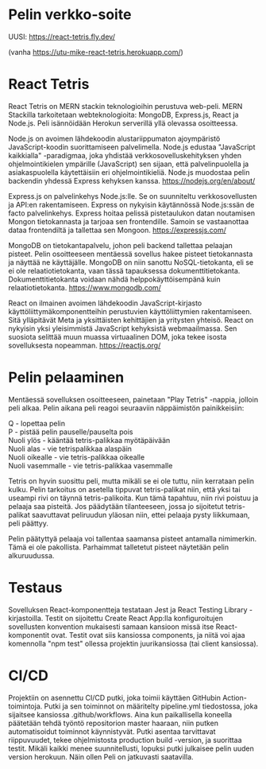 # Pelin verkko-soite

UUSI: https://react-tetris.fly.dev/

(vanha https://utu-mike-react-tetris.herokuapp.com/)

# React Tetris

React Tetris on MERN stackin teknologioihin perustuva web-peli. MERN Stackilla tarkoitetaan
webteknologioita: MongoDB, Express.js, React ja Node.js. Peli isännöidään
Herokun serverillä yllä olevassa osoitteessa.

Node.js on avoimen lähdekoodin alustariippumaton ajoympäristö JavaScript-koodin
suorittamiseen palvelimella. Node.js edustaa "JavaScript kaikkialla" -paradigmaa, joka 
yhdistää verkkosovelluskehityksen yhden ohjelmointikielen ympärille (JavaScript) sen sijaan,
että palvelinpuolella ja asiakaspuolella käytettäisiin eri ohjelmointikieliä. Node.js
muodostaa pelin backendin yhdessä Express kehyksen kanssa.
https://nodejs.org/en/about/

Express.js on palvelinkehys Node.js:lle. Se on suunniteltu verkkosovellusten ja API:en
rakentamiseen. Express on nykyisin käytännössä Node.js:ssän de facto palvelinkehys. Express
hoitaa pelissä pistetaulukon datan noutamisen Mongon tietokannasta ja tarjoaa sen
frontendille. Samoin se vastaanottaa dataa frontendiltä ja tallettaa sen Mongoon.
https://expressjs.com/

MongoDB on tietokantapalvelu, johon peli backend tallettaa pelaajan pisteet. Pelin
osoitteeseen mentäessä sovellus hakee pisteet tietokannasta ja näyttää ne käyttäjälle.
MongoDB on niin sanottu NoSQL-tietokanta, eli se ei ole relaatiotietokanta, vaan tässä
tapauksessa dokumenttitietokanta. Dokumenttitietokanta voidaan nähdä helppokäyttöisempänä
kuin relaatiotietokanta.
https://www.mongodb.com/

React on ilmainen avoimen lähdekoodin JavaScript-kirjasto käyttöliittymäkomponentteihin
perustuvien käyttöliittymien rakentamiseen. Sitä ylläpitävät Meta ja yksittäisten
kehittäjien ja yritysten yhteisö. React on nykyisin yksi yleisimmistä JavaScript kehyksistä
webmaailmassa. Sen suosiota selittää muun muassa virtuaalinen DOM, joka tekee isosta
sovelluksesta nopeamman.
https://reactjs.org/


# Pelin pelaaminen

Mentäessä sovelluksen osoitteeseen, painetaan
"Play Tetris" -nappia, jolloin peli alkaa. Pelin aikana peli reagoi seuraaviin 
näppäimistön painikkeisiin:

Q - lopettaa pelin\
P - pistää pelin pauselle/pauselta pois\
Nuoli ylös - kääntää tetris-palikkaa myötäpäivään\
Nuoli alas - vie tetrispalikkaa alaspäin\
Nuoli oikealle - vie tetris-palikkaa oikealle\
Nuoli vasemmalle - vie tetris-palikkaa vasemmalle

Tetris on hyvin suosittu peli, mutta mikäli se ei ole tuttu, niin kerrataan pelin kulku.
Pelin tarkoitus on asetella tippuvat tetris-palikat niin, että yksi tai useampi rivi on
täynnä tetris-palikoita. Kun tämä tapahtuu, niin rivi poistuu ja pelaaja saa pisteitä.
Jos päädytään tilanteeseen, jossa jo sijoitetut tetris-palikat saavuttavat peliruudun
yläosan niin, ettei pelaaja pysty liikkumaan, peli päättyy.

Pelin päätyttyä pelaaja voi tallentaa saamansa pisteet antamalla nimimerkin. Tämä ei ole
pakollista. Parhaimmat talletetut pisteet näytetään pelin alkuruudussa.


# Testaus

Sovelluksen React-komponentteja testataan Jest ja React Testing Library -kirjastoilla.
Testit on sijoitettu Create React App:lla konfiguroitujen sovellusten konvention mukaisesti
samaan kansioon missä itse React-komponentit ovat. Testit ovat siis kansiossa components, ja 
niitä voi ajaa komennolla "npm test" ollessa projektin juurikansiossa (tai client kansiossa).


# CI/CD

Projektiin on asennettu CI/CD putki, joka toimii käyttäen GitHubin Action-toimintoja.
Putki ja sen toiminnot on määritelty pipeline.yml tiedostossa, joka sijaitsee kansiossa
.github/workflows. Aina kun paikallisella koneella päätetään tehdä työntö repositorion
master haaraan, niin putken automatisoidut toiminnot käynnistyvät. Putki asentaa
tarvittavat riippuvuudet, tekee ohjelmistosta production build -version, ja suorittaa
testit. Mikäli kaikki menee suunnitellusti, lopuksi putki julkaisee pelin uuden version
herokuun. Näin ollen Peli on jatkuvasti saatavilla.